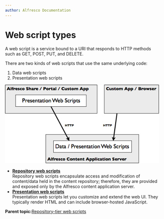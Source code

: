 ```yaml
---
author: Alfresco Documentation
---
```


# Web script types

A web script is a service bound to a URI that responds to HTTP methods such as GET, POST, PUT, and DELETE.

There are two kinds of web scripts that use the same underlying code:

1.  Data web scripts
2.  Presentation web scripts

![](../images/webscript-types.png)

-   **[Repository web scripts](../concepts/ws-types-data.md)**  
Repository web scripts encapsulate access and modification of content/data held in the content repository; therefore, they are provided and exposed only by the Alfresco content application server.
-   **[Presentation web scripts](../concepts/ws-types-presentation.md)**  
Presentation web scripts let you customize and extend the web UI. They typically render HTML and can include browser-hosted JavaScript.

**Parent topic:**[Repository-tier web scripts](../concepts/ws-overview.md)

